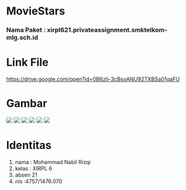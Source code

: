 # MovieStars

<h3> Nama Paket : xirpl621.privateassignment.smktelkom-mlg.sch.id </h3>

<h1>Link File</h1>

https://drive.google.com/open?id=0B6zIi-3cBsoANU92TXBSa01qaFU

<h1> Gambar </h1>
<img src="https://github.com/nabilrizqi21/MovieStars/blob/master/Screenshot_20170516-210852.png"/>
<img src="https://github.com/nabilrizqi21/MovieStars/blob/master/Screenshot_20170516-210856.png"/>
<img src="https://github.com/nabilrizqi21/MovieStars/blob/master/Screenshot_20170516-210901.png"/>
<img src="https://github.com/nabilrizqi21/MovieStars/blob/master/Screenshot_20170516-210909.png"/>
<img src="https://github.com/nabilrizqi21/MovieStars/blob/master/Screenshot_20170516-210915.png"/>
<img src="https://github.com/nabilrizqi21/MovieStars/blob/master/Screenshot_20170516-210922.png"/>


<h1> Identitas </h1>
<ol>
<li> nama : Mohammad Nabil Rizqi </li>
<li> kelas : XIRPL 6 </li>
<li> absen 21</li>
<li> nis :4757/1476.070 </li>
</ol>
